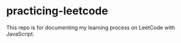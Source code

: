 # practicing-leetcode

This repo is for documenting my learning process on LeetCode with JavaScript.
